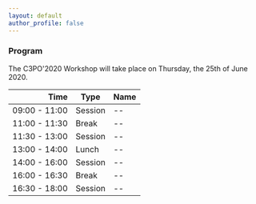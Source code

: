 ```yaml
---
layout: default
author_profile: false
---
```


### Program

The C3PO'2020 Workshop will take place on Thursday, the 25th of June 2020.

| **Time**          | **Type**                   | **Name** |
| ------------: | ---------------------- |  --  |
| 09:00 - 11:00 | Session                |  --  |
| 11:00 - 11:30 | Break                  |  --  |
| 11:30 - 13:00 | Session                |  --  |
| 13:00 - 14:00 | Lunch                  |  --  |
| 14:00 - 16:00 | Session                |  --  |
| 16:00 - 16:30 | Break                  |  --  |
| 16:30 - 18:00 | Session                |  --  |
